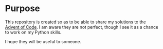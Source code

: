 # Purpose

This repository is created so as to be able to share my solutions to the [Advent of Code](https://adventofcode.com/).
I am aware they are not perfect, though I see it as a chance to work on my Python skills.

I hope they will be useful to someone.
